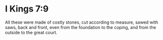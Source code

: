 # I Kings 7:9

All these were made of costly stones, cut according to measure, sawed with saws, back and front, even from the foundation to the coping, and from the outside to the great court.
